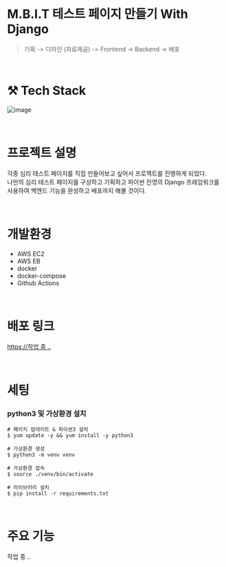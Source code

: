 # M.B.I.T 테스트 페이지 만들기 With Django

> 기획 -> 디자인 (자료제공) -> Frontend -> Backend -> 배포

<br>

# ⚒️ Tech Stack

![image](https://github.com/JaehyoJJAng/githubio.comment/assets/91415701/cec8d575-3e9c-44bd-9b1a-27157a3a968d)

<br>

# 프로젝트 설명

각종 심리 테스트 페이지를 직접 만들어보고 싶어서 프로젝트를 진행하게 되었다.  
나만의 심리 테스트 페이지를 구상하고 기획하고 파이썬 진영의 Django 프레임워크를 사용하여 백엔드 기능을 완성하고 배포까지 해볼 것이다.

<br>

# 개발환경

- AWS EC2
- AWS EB
- docker
- docker-compose
- Github Actions

<br>

# 배포 링크

[https://작업 중 ..](#)

<br>

# 세팅

### python3 및 가상환경 설치  
```shell
# 패키지 업데이트 & 파이썬3 설치
$ yum update -y && yum install -y python3

# 가상환경 생성
$ python3 -m venv venv

# 가상환경 접속
$ source ./venv/bin/activate

# 라이브러리 설치
$ pip install -r requirements.txt
```

<br>

# 주요 기능

작업 중 ..